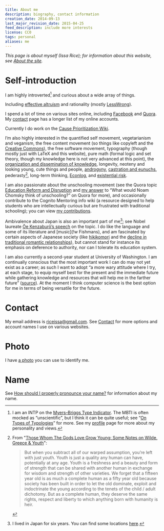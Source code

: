 ```yaml
---
title: About me
description: biography, contact information
creation_date: 2014-09-13
last_major_revision_date: 2015-04-25
feed_description: include more interests
license: CC0
tags: personal
aliases: me
---
```


*This page is about myself (Issa Rice); for information about this
website, see [About the site]().*

# Self-introduction

I am highly introverted[^mbti] and curious about a wide array of things.



Including [effective altruism]() and rationality (mostly [LessWrong]()).

I spend a lot of time on various sites online, including [Facebook]() and [Quora]().
My [contact]() page has a longer list of my online accounts.

Currently I do work on the [Cause Prioritization Wiki](http://causeprioritization.org/).

 

[^mbti]: I am an INTP on the [Myers–Briggs Type
Indicator](!w).  The MBTI is often mocked as “unscientific”, but I think
it can be quite useful; see “[On Types of Typologies]” for more.
See my [profile]() page for more about my personality and views.

[On Types of Typologies]: http://slatestarcodex.com/2014/05/27/on-types-of-typologies/


I’m also highly interested in the quantified self movement,
vegetarianism and veganism, the free content movement (so things like
copyleft and the [Creative Commons](!w)), the free software movement,
typography (though mostly just with LaTeX and this website), pure math
(formal logic and set theory, though my knowledge here is not very
advanced at this point), the [organization and dissemination of
knowledge](content-creation), longevity, neoteny and looking young, cute things and people, [androgyny](https://www.quora.com/Are-the-parents-who-raise-their-children-so-gender-neutral-that-they-keep-their-kids-gender-a-secret-harming-them/answer/Eva-Glasrud),
[castration and eunuchs](http://lesswrong.com/lw/lm4/effects_of_castration_on_the_life_expectancy_of/), pederasty[^pederasty], long-term thinking, [Econlog](), and
[existential risk].

[^pederasty]: From "[Those Whom The Gods Love Grow Young: Some Notes on Wilde, Greece & Youth](http://dmouth.com/writing/2014/4/12/those-whom-the-gods-love-grow-young-some-notes-on-wilde-greece-youth)":

    > But when you subtract all of our warped assumption, you’re left
    > with just youth. Youth is just a quality any human can have,
    > potentially at any age. Youth is a freshness and a beauty and form
    > of strength that can be shared with another human in exchange for
    > wisdom and strength of other varieties. We forget that a fifteen
    > year old is as much a complete human as a fifty year old because
    > society has been built in order to let the old dominate, exploit
    > and indoctrinate the young according to the tenets of the child /
    > adult dichotomy. But as a complete human, they deserve the same
    > rights, respect and liberty to which anything born with humanity
    > is heir.

[existential risk]: http://www.nickbeckstead.com/research

I am also passionate about the unschooling movement (see the Quora topic
[Education Reform and Disruption] and [my answer][chomsky usch] to “What
would Noam Chomsky think of unschooling?” on Quora for more), and
occasionally contribute to the Cognito Mentoring info wiki (a resource
designed to help students who are intellectually curious but are
frustrated with traditional schooling); you can view [my
contributions][cm cont].

[Education Reform and Disruption]: https://www.quora.com/Education-Reform-and-Disruption
[chomsky usch]: https://www.quora.com/What-would-Noam-Chomsky-think-of-unschooling/answer/Issa-Rice
[cm cont]: http://info.cognitomentoring.org/wiki/Special:Contributions/Riceissa

Ambivalence about Japan is also an important part of me[^japan]; see
Nobel laureate [Ōe Kenzaburō’s speech][oe speech] on the topic.  I do
like the language and some of its literature and [music](!w Fishmans), and am fascinated by certain
aspects of Japanese society (like [hikikomori](!w) and the [decline in
traditional romantic relationships][japan sex]), but cannot stand for
instance its emphasis on deference to authority, nor can I tolerate its
education system.

[oe speech]: http://www.nobelprize.org/nobel_prizes/literature/laureates/1994/oe-lecture.html
[japan sex]: http://www.webcitation.org/query?url=http%3A%2F%2Fwww.theguardian.com%2Fworld%2F2013%2Foct%2F20%2Fyoung-people-japan-stopped-having-sex&date=2014-11-16

[^japan]: I lived in Japan for six years.  You can find some locations
[here](https://www.quora.com/Issa-Rice/about).

I am also currently a second-year student at University of Washington.
I am continually
conscious that the most important work I can do may not yet exist as a
career; as such I want to adopt “a more wary attitude where I try, at
each stage, to equip myself best for the present and the immediate
future while gathering knowledge and resources that will help me in the
farther future” ([source][vipul future]).  At the moment I think
computer science is the best option for me in terms of being versatile
for the future.

[vipul future]: https://whatisresearch.wordpress.com/2007/08/30/to-be-set-aside/

# Contact

My email address is [riceissa@gmail.com][email].  See [Contact]() for
more options and account names I use on various websites.

[email]: mailto:riceissa@gmail.com

# Photo

I have [a photo](identification-photo.jpg) you can use to identify me.

# Name

See [How should I properly pronounce your name?]() for information about
my name.
